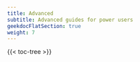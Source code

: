 ```yaml
---
title: Advanced
subtitle: Advanced guides for power users 
geekdocFlatSection: true
weight: 7
---
```


{{< toc-tree >}}